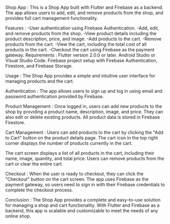 Shop App :
This is a Shop App built with Flutter and Firebase as a backend. The app allows users to add, edit, and remove products from the shop, and provides full cart management functionality.

Features : 
-User authentication using Firebase Authentication.
-Add, edit, and remove products from the shop.
-View product details including the product description, price, and image.
-Add products to the cart.
-Remove products from the cart.
-View the cart, including the total cost of all products in the cart.
-Checkout the cart using Firebase as the payment gateway.
Requirements :
Flutter version 2.0.0 or later.
Android Studio or Visual Studio Code.
Firebase project setup with Firebase Authentication, Firestore, and Firebase Storage.

Usage : 
The Shop App provides a simple and intuitive user interface for managing products and the cart.

Authentication : 
The app allows users to sign up and log in using email and password authentication provided by Firebase.

Product Management :
Once logged in, users can add new products to the shop by providing a product name, description, image, and price. They can also edit or delete existing products. All product data is stored in Firebase Firestore.

Cart Management : 
Users can add products to the cart by clicking the "Add to Cart" button on the product details page. The cart icon in the top right corner displays the number of products currently in the cart.

The cart screen displays a list of all products in the cart, including their name, image, quantity, and total price. Users can remove products from the cart or clear the entire cart.

Checkout : 
When the user is ready to checkout, they can click the "Checkout" button on the cart screen. The app uses Firebase as the payment gateway, so users need to sign in with their Firebase credentials to complete the checkout process.

Conclusion :
The Shop App provides a complete and easy-to-use solution for managing a shop and cart functionality. With Flutter and Firebase as a backend, this app is scalable and customizable to meet the needs of any online shop.

